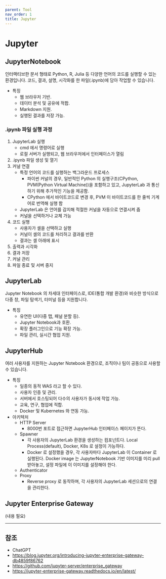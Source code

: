 ```yaml
---
parent: Tool
nav_order: 1
title: Jupyter
---
```


# Jupyter



## JupyterNotebook
인터랙티브한 문서 형태로 Python, R, Julia 등 다양한 언어의 코드를 실행할 수 있는 환경입니다. 코드, 결과, 설명, 시각화를 한 파일(.ipynb)에 담아 작업할 수 있습니다.
- 특징
  - 웹 브라우저 기반. 
  - 데이터 분석 및 공유에 적합. 
  - Markdown 지원. 
  - 실행된 결과를 저장 가능.

### .ipynb 파일 실행 과정
1. JupyterLab 실행
    - cmd 에서 명령어로 실행
    - 로컬 서버가 실행되고, 웹 브라우저에서 인터페이스가 열림
2. .ipynb 파일 생성 및 열기
3. 커널 연결
    - 특정 언어의 코드를 실행하는 백그라운드 프로세스
        - 파이썬 커널의 경우, 일반적인 Python 의 실행구조(CPython, PVM(Python Virtual Machine))을 포함하고 있고, JupyterLab 과 통신하기 위해 추가적인 기능을 제공함.
        - CPython 에서 바이트코드로 변경 후, PVM 이 바이트코드를 한 줄씩 기계어로 번역해 실행 함
    - JupyterLab 은 언어를 감지해 적절한 커널을 자동으로 연결시켜 줌
    - 커널을 선택하거나 교체 가능
4. 코드 실행
    - 사용자가 셀을 선택하고 실행
    - 커널이 셀의 코드를 처리하고 결과를 반환
    - 결과는 셀 아래에 표시
5. 출력과 시각화
6. 결과 저장
7. 커널 관리
8. 파일 종료 및 서버 중지



## JupyterLab
Jupyter Notebook 의 차세대 인터페이스로, IDE(통합 개발 환경)와 비슷한 방식으로 다중 창, 파일 탐색기, 터미널 등을 지원합니다.
- 특징
  - 유연한 UI(다중 탭, 패널 분할 등).
  - Jupyter Notebook과 호환.
  - 확장 플러그인으로 기능 확장 가능.
  - 파일 관리, 실시간 협업 지원.



## JupyterHub
여러 사용자를 지원하는 Jupyter Notebook 환경으로, 조직이나 팀이 공동으로 사용할 수 있습니다. 
- 특징
  - 일종의 동적 WAS 라고 할 수 있다. 
  - 사용자 인증 및 관리.
  - 서버에서 호스팅되어 다수의 사용자가 동시에 작업 가능.
  - 교육, 연구, 협업에 적합. 
  - Docker 및 Kubernetes 와 연동 가능.
- 아키텍처
  - HTTP Server
    - 8000번 포트로 접근하면 JupyterHub 인터페이스 페이지가 뜬다.
  - Spawner
    - 각 사용자의 JupyterLab 환경을 생성하는 컴포넌트다. Local Process(default), Docker, K8s 로 설정이 가능하다.
    - Docker 로 설정했을 경우, 각 사용자마다 JupyterLab 이 Container 로 실행된다. Docker image 는 JupyterNotebook 기반 이미지를 미리 pull 받아놓고, 설정 파일에 이 이미지를 설정해야 한다.
  - Authenticator
  - Proxy
    - Reverse proxy 로 동작하며, 각 사용자의 JupyterLab 세션으로의 연결을 관리한다.

    
    
## Jupyter Enterprise Gateway
(내용 필요)



---
## 참조
- ChatGPT
- https://blog.jupyter.org/introducing-jupyter-enterprise-gateway-db4859f86762
- https://github.com/jupyter-server/enterprise_gateway
- https://jupyter-enterprise-gateway.readthedocs.io/en/latest/
